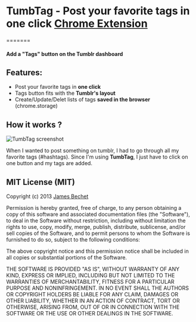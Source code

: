 # TumbTag - Post your favorite tags in one click [Chrome Extension](https://chrome.google.com/webstore/detail/tumbtag-tumblr-easy-add-t/cmbakfeanhaniakabiiabhdjkhgbbdmp/related?utm_source=chrome-ntp-icon)
=======

#### Add a "Tags" button on the Tumblr dashboard

## Features:

- Post your favorite tags in **one click**
- Tags button fits with the **Tumblr's layout**
- Create/Update/Delet lists of tags **saved in the browser** (chrome.storage)

## How it works ?

![TumbTag screenshot](//static.tumblr.com/nc9sq5s/Fb1ncxrid/tumbtag.png "A screenshot of how TumbTag is fitting in Tumblr's layout.")

When I wanted to post something on tumblr, I had to go through all my favorite tags (\#hashtags). Since I'm using **TumbTag**, I just have to click on one button and my tags are added.

## MIT License (MIT)

Copyright (c) 2013 [James Bechet](http://jamesbechet.com)

Permission is hereby granted, free of charge, to any person obtaining a copy
of this software and associated documentation files (the "Software"), to deal
in the Software without restriction, including without limitation the rights
to use, copy, modify, merge, publish, distribute, sublicense, and/or sell
copies of the Software, and to permit persons to whom the Software is
furnished to do so, subject to the following conditions:

The above copyright notice and this permission notice shall be included in
all copies or substantial portions of the Software.

THE SOFTWARE IS PROVIDED "AS IS", WITHOUT WARRANTY OF ANY KIND, EXPRESS OR
IMPLIED, INCLUDING BUT NOT LIMITED TO THE WARRANTIES OF MERCHANTABILITY,
FITNESS FOR A PARTICULAR PURPOSE AND NONINFRINGEMENT. IN NO EVENT SHALL THE
AUTHORS OR COPYRIGHT HOLDERS BE LIABLE FOR ANY CLAIM, DAMAGES OR OTHER
LIABILITY, WHETHER IN AN ACTION OF CONTRACT, TORT OR OTHERWISE, ARISING FROM,
OUT OF OR IN CONNECTION WITH THE SOFTWARE OR THE USE OR OTHER DEALINGS IN
THE SOFTWARE.